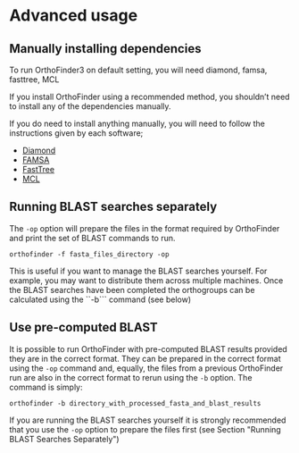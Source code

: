 # Advanced usage

## Manually installing dependencies

To run OrthoFinder3 on default setting, you will need diamond, famsa, fasttree, MCL

If you install OrthoFinder using a recommended method, you shouldn’t need to install
any of the dependencies manually. 

If you do need to install anything manually, you will need to follow the instructions given by each software;

- [Diamond](https://github.com/bbuchfink/diamond)
- [FAMSA](https://github.com/refresh-bio/FAMSA)
- [FastTree](http://www.microbesonline.org/fasttree/#Install)
- [MCL](https://github.com/micans/mcl)

## Running BLAST searches separately

The ```-op``` option will prepare the files in the format required by OrthoFinder and print the set of BLAST commands to run.

```orthofinder -f fasta_files_directory -op```

This is useful if you want to manage the BLAST searches yourself. For example, you
may want to distribute them across multiple machines. Once the BLAST searches have
been completed the orthogroups can be calculated using the ``-b``` command (see below)

## Use pre-computed BLAST

It is possible to run OrthoFinder with pre-computed BLAST results provided they are in
the correct format. They can be prepared in the correct format using the ```-op``` command
and, equally, the files from a previous OrthoFinder run are also in the correct format to
rerun using the ```-b``` option. The command is simply:

```orthofinder -b directory_with_processed_fasta_and_blast_results```

If you are running the BLAST searches yourself it is strongly recommended that you
use the ```-op``` option to prepare the files first (see Section "Running BLAST Searches
Separately")
